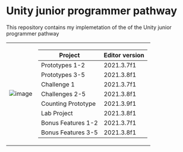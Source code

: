 # Unity junior programmer pathway

This repository contains my implemetation of the of the Unity junior programmer pathway

<table>
<tr><td>

![image](https://user-images.githubusercontent.com/29371222/183268015-de750773-6639-402f-a094-365b41ab5472.png)

</td><td>

| Project 	| Editor version 	|
|---	|---	|
| Prototypes 1-2 	| 2021.3.7f1 	|
| Prototypes 3-5 	| 2021.3.8f1 	|
| Challenge 1	| 2021.3.7f1 	|
| Challenges 2-5	| 2021.3.8f1 	|
| Counting Prototype	| 2021.3.9f1 	|
| Lab Project 	| 2021.3.8f1 	|
| Bonus Features 1-2 	| 2021.3.7f1 	|
| Bonus Features 3-5 	| 2021.3.8f1 	|

</td></tr> </table>
